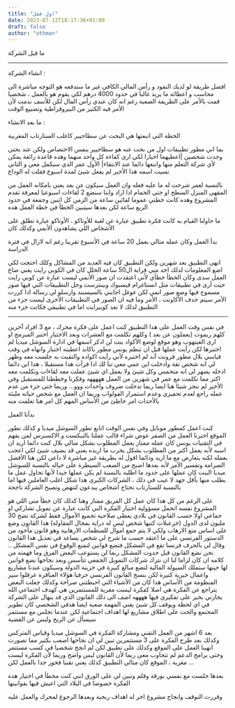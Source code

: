 ```yaml
---
title: "اول فشل"
date: 2023-07-12T18:17:36+01:00
draft: false
author: "othman"
---
```


ما قبل الشركة

---

انشاء الشركة :

افضل طريقة لو لديك النقود و رأس المالي الكافي غير ما ستدفعه هو التوجه مباشرة الى محاسب و اعطائه ما يريد غالبا في حدود 4000 درهم لكي يقوم هو بالعمل ، شخصيا قمت بالأمر على الطريقة الصعبة رغم انه كان عندي رأس المال لكن للأسف ندمت لأن الأمر فيه الكتير من البيروقراطية وتضييع الوقت

ما بعد الانشاء :

الخطة التي اتبعتها هي البحت عن سطاجيير كاغلب الستارتاب المغربية

بما اني مطور تطبيقات اول من بحت عنه هو سطاجيير بنفس الاختصاص ولكن عند بحتي وجدت شخصين
|اعطيهما اخبارا لكي ارى كفاءة كل واحد منهما وهده قاعدة رائعة يمكن لأي شركة التعلم منها واتبعها دائما عند الانتقاء|
الأول عمر الدي سيكمل معي و التاني نسيت اسمه هدا الأخير لم يفعل شيئ لمدة اسبوع فقلت له الوداع

بالنسبة لعمر شرحت له ما عليه فعله وان العمل سيكون عن بعد يعني بامكانه العمل من المقهى المنزل السطح او حتى الحمام ادا اراد واننا سنضع 2 لقاءات اسبوعيا لمعرفة تقدم المشروع وهده كانت خطتي عموما لقائين ساعة من الزمن كل اتنين وجمعة في حدود الربع ساعة لكن بعدها سيتبين الخطأ في خطة العمل هده

ما حاولنا القيام به كانت فكرة تطبيق عبارة عن لعبة للأوتاكو ، الأوتاكو عبارة تطلق على الأشخاص اللي يشاهدون الأنمي وكدلك كان

بدأ العمل وكان عمله متالي يعمل 20 ساعة في الأسبوع تقريبا رغم انه لازال في فترة الدراسة

انهى التطبيق بعد شهرين ولكن التطبيق كان فيه العديد من المشاكل وكلك احتجت لكي اضع المعلومات لدلك اخد مني قرابة ال50 ساعة
الخلل كان في الكوبي رايت يعني ضاع العمل سدى وكان الخطأ خطأي
لأني اعتقدت ان صور الأنمي ليست عبارة عن كوبي رايت حيت أرى في تطبيقات متل انستاغرام
فيسبوك وبينترست وجل التطبيقات التي فيها صور مسموح فيها وضع صور انمي لكن غوغل اجابني بالسيسبند وارسلو لي رسالة ادا
كررت الأمر سيتم حدف الأكاونت ، الأمر وما فيه ان الصور في التطبيقات الأخرى ليست جزء من التطبيق لدلك لا تعد كوبيرايت
اما في تطبيقي فكانت جزء منه

---

في نفس وقت العمل على هدا التطبيق كنت اعمل على فكرة محرك ، مع 3 افراد آخرين كلهم ريموت (يعملون عن بعد ) وكلهم
تكلمت مع العشرات وبعد الاختبار اختبر المبرمج او ارى الغيتهوب وهو موقع لوضع الأكواد
بنت لن ادكر اسمها في ادارة السوشل ميديا لم اختبرها لكن رأيت عملها قبل ان تنظم
يونس مطور باكاند اعطيته اختبار وانهاه في وقت قياسي
بلال مطور فرونت آند لم اختبره لأني رأيت اكواده والتقيت به جلست معه وظهر لي انه شخص تقة
وادخلت اين عمي معي تبا لك ادا قرأت هدا مستقبلا ، هدا ابن دائما ادخله يضهر لي انه متحمس وكل شيئ ولا يعمل اي شيئ
عملت معه لقاءات وتكلمت معه اكتر مما تكلمت مع عمر في شهرين من العمل هههههه وفكرنا وخططنا للمستقبل وفي الأخير لم ننجز شيئا
هنا ايضا ربما تدخلت ضروف واحدات ووو...
وربما حتى جزء من عدم عمله راجع لعدم تحفيزي وعدم استمرار الفولواب وربما ان العمل مع شخص حياته مليئة بالأحدات امر خاطئ من الأساس
المهم كل امر هنا تعلمت منه

بدأنا العمل

كنت اعمل كمطور موبايل وفي نفس الوقت اتابع تطور السوشل ميديا و كدلك تطور الموقع اخترنا العمل من الصفر عوض شراء قالب
عملنا بالنيكست و الاكسبرس لمن يفهم في التقنيات
يونس كان عمله ممتاز يعمل المطلوب بشكل متالي بلال كنت دائما اريد ان اسبه لأنه يعمل
اكتر من المطلوب بشكل يخرب ما اريده يعني قد يضيف شيئ لكي اعجب بعمله لكنه يتعارض مع ما اريد ودائما اقول له بطريقة غير مباشرة لا داعي
لكن هنا الأفضل الصرامة وتفسير الأمر لأنه بعدها اصبح من الصعب السيطرة على خياله
بالنسبة للسوشل ميديا البنت كان عملها على حدود ما اطلبه بالنسبة لم يكن عملها جيدا لأنها تحاول عمل ما يطلب منها بأقل جهد
لا عيب في دلك ، الشركات الكبرى هدا شكل اغلب العاملين فيها اما بالنسبة للستارتاب تحتاج اشخاص يبدعون لتنهض وتصبح الشركة ناجحة

على الرغم من كل هدا كان عمل كل الفريق ممتاز
وهنا كدلك كان خطأ مني اللي هو المشروع نفسه اتحمل مسؤولية اختيار الفكرة التي كانت عبارة عن تمويل تشاركي او جماعي
اولا حسب القانون في بلادي يعطى صلاحية تجميع الأموال فقط لشركة تضخ 30 مليون لدى الدول (خزعبلات كتبها شخص ليس له دراية بمجال المقاولة)
هدا القانون وضع على اساس منع الارهاب ولكي لا يتم جمع اموال للمنظمات الارهابية وهو قانون
مأخود من الدستور الفرنسي على ما اعتقد حسب ما شرح لي شخص يساعد في تعديل هدا القانون وقال لي بالحرف فرنسا تقع في المشكل
فتضع قوانين لتمنع الوقوع في نفس المشكل .. نحن نضع القانون قبل حدوت المشكل
ربما لن يستوعب البعض الفرق وما فهمته من كلامه ان كان لزاما لنا ان نترك شركات التمويل الجمعي تتأسس وبعد نجاحها نضع قوانين لها
حينها ستملك السيولة المالية لتضع مبالغ كبيرة في خزينة الدولة وسيكون عندنا مشاريع واعمال خيرية كتيرة لكن بنسخ القانون الفرنسي حرفيا
هؤلاء العباقرة عرقلوا سير المنظومة من الأساس
هدا كان من الأشياء التي احبطتني صراحة وكدلك جعلت البعض يتراجع عن الفكرة
هي اصلا كفكرة ليست مغرية للمستتمرين هي كهدف اجتماعي الله يجازني بخير على تفكيري فيها ههههه
اضف الى دلك القانون الدي قد ينهال على الشركة في اي لحظة ويوقف كل شيئ يعني المهمة صعبة
ايضا هدفي الشخصي كان تطوير المجتمع والحت على اطلاق مشاريع
لها اهداف اجتماعية لكن عندما تجلس مع مستتمر
سيسأل عن الربح وليس عن القضية

بعد 6 اشهر من العمل التقني ومشاركة الفكرة في السوشل ميديا وقياس المتركس
وكدلك بعد طرح الفكرة على 3 مستتمرين تبين لي ان نجاحها اصعب بكتير مما تصورت
انهينا العمل على الموقع وكدلك على تطبيق لكن لم انجح شخصيا في كسب مستتمر وحتى برامج الدعم لم تتجاوب معي
ربما لأن القانون ليس واضح وربما لأن الفكرة ليست مغرية ، الموقع كان متالي التطبيق كدلك يعني تقنيا فخور جدا بالعمل
لكن ...

بعدها جلست مع نفسي بورقة وقلم وتبين لي على الورق انني كنت مخطأ في اختيار هده الفكرة خصوصا في البلاد التي اعيش فيها بقوانينها

وقررت التوقف وانجاح مشروع اخر له اهداف ربحية وبعدها الرجوع لمحرك والعمل عليه
